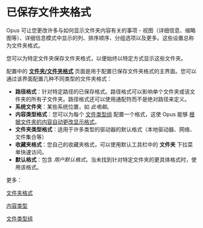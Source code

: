 # 已保存文件夹格式

Opus 可让您更改许多与如何显示文件夹内容有关的事项 - 视图（详细信息、缩略图等）、详细信息模式中显示的列、排序顺序、分组选项以及更多。这些设置总称为文件夹格式。

您可以为特定文件夹保存文件夹格式，以便始终以特定方式显示这些文件夹。

配置中的 **[文件夹/文件夹格式](/Manual/preferences/preferences_categories/folders/folder_formats/README.zh.md)** 页面是用于配置已保存文件夹格式的主界面。您可以通过该界面配置几种不同类型的文件夹格式：

- **路径格式**：针对特定路径的已保存格式。路径格式可以影响单个文件夹或该文件夹的所有子文件夹。路径格式还可以使用通配符而不是绝对路径来定义。
- **系统文件夹**：某些系统位置，如 *此电脑*。
- **内容类型格式**：您可以为每个 [文件类型组](/Manual/file_types/file_type_groups.zh.md) 配置一个格式，这使 Opus 能够 [根据文件夹的内容自动更改显示格式](content_types.zh.md)。
- **文件夹类型格式**：适用于许多类型的驱动器的默认格式（本地驱动器、网络、文件集合等）
- **收藏夹格式**：您自己的收藏夹格式，可以使用默认工具栏中的 **文件夹** 下拉菜单快速访问。
- **默认格式**：包含 *用户默认格式*，当未找到针对特定文件夹的更具体格式时，使用该格式。

更多：

[文件夹格式](/Manual/preferences/preferences_categories/folders/folder_formats/README.zh.md)

[内容类型](content_types.zh.md)

[文件类型组](/Manual/file_types/file_type_groups.zh.md)